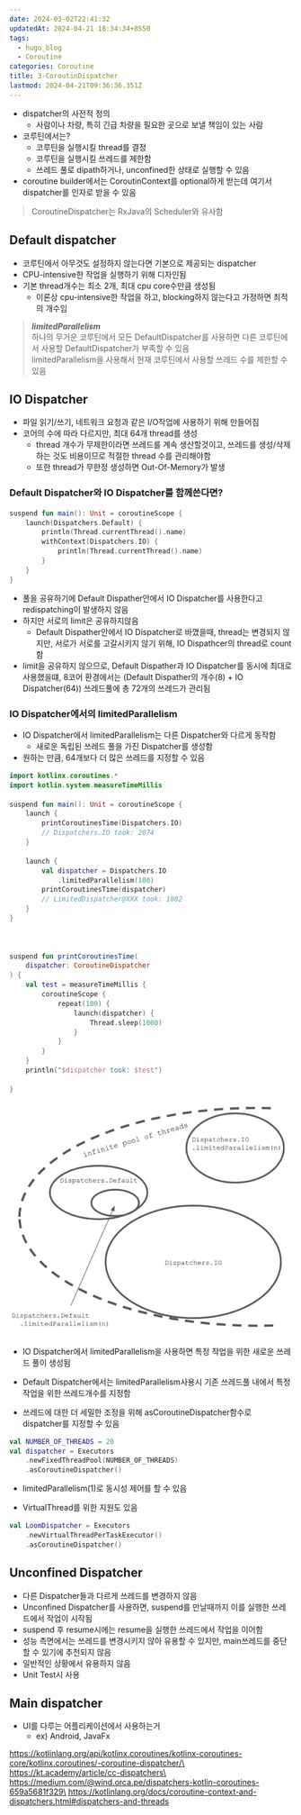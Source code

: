 ```yaml
---
date: 2024-03-02T22:41:32
updatedAt: 2024-04-21 18:34:34+8550
tags:
  - hugo_blog
  - Coroutine
categories: Coroutine
title: 3-CoroutinDispatcher
lastmod: 2024-04-21T09:36:36.351Z
---
```

* dispatcher의 사전적 정의
  * 사람이나 차량, 특히 긴급 차량을 필요한 곳으로 보낼 책임이 있는 사람
* 코루틴에서는?
  * 코루틴을 실행시킬 thread를 결정
  * 코루틴을 실행시킬 쓰레드를 제한함
  * 쓰레드 풀로 dipath하거나, unconfined한 상태로 실행할 수 있음
* coroutine builder에서는 CoroutinContext를 optional하게 받는데 여기서 dispatcher를 인자로 받을 수 있음

> CoroutineDispatcher는 RxJava의 Scheduler와 유사함

## Default dispatcher

* 코루틴에서 아무것도 설정하지 않는다면 기본으로 제공되는 dispatcher
* CPU-intensive한 작업을 실행하기 위해 디자인됨
* 기본 thread개수는 최소 2개, 최대 cpu core수만큼 생성됨
  * 이론상 cpu-intensive한 작업을 하고, blocking하지 않는다고 가정하면 최적의 개수임

> ***limitedParallelism***\
> 하나의 무거운 코루틴에서 모든 DefaultDispatcher를 사용하면 다른 코루틴에서 사용할 DefaultDispatcher가 부족할 수 있음\
> limitedParallelism을 사용해서 현재 코루틴에서 사용할 쓰레드 수를 제한할 수 있음

## IO Dispatcher

* 파일 읽기/쓰기, 네트워크 요청과 같은 I/O작업에 사용하기 위해 만들어짐
* 코어의 수에 따라 다르지만, 최대 64개 thread를 생성
  * thread 개수가 무제한이라면 쓰레드를 계속 생산할것이고, 쓰레드를 생성/삭제하는 것도 비용이므로 적절한 thread 수를 관리해야함
  * 또한 thread가 무한정 생성하면 Out-Of-Memory가 발생

### Default Dispatcher와 IO Dispatcher를 함께쓴다면?

```kotlin
suspend fun main(): Unit = coroutineScope {
    launch(Dispatchers.Default) {
        println(Thread.currentThread().name)
        withContext(Dispatchers.IO) {
            println(Thread.currentThread().name)
        }
    }
}
```

* 풀을 공유하기에 Default Dispather안에서 IO Dispatcher를 사용한다고 redispatching이 발생하지 않음
* 하지만 서로의 limit은 공유하지않음
  * Default Dispather안에서 IO Dispatcher로 바꼈을때, thread는 변경되지 않지만, 서로가 서로를 고갈시키지 않기 위해, IO Dispathcer의 thread로 count함
* limit을 공유하지 않으므로, Default Dispather과 IO Dispatcher를 동시에 최대로 사용했을떄, 8코어 환경에서는 (Default Dispather의 개수(8) + IO Dispatcher(64)) 쓰레드풀에 총 72개의 쓰레드가 관리됨

### IO Dispatcher에서의 limitedParallelism

* IO Dispatcher에서 limitedParallelism는 다른 Dispatcher와 다르게 동작함
  * 새로운 독립된 쓰레드 풀을 가진 Dispatcher를 생성함
* 원하는 만큼, 64개보다 더 많은 쓰레드를 지정할 수 있음

```kotlin
import kotlinx.coroutines.*
import kotlin.system.measureTimeMillis

suspend fun main(): Unit = coroutineScope {
    launch {
        printCoroutinesTime(Dispatchers.IO)
        // Dispatchers.IO took: 2074
    }

    launch {
        val dispatcher = Dispatchers.IO
            .limitedParallelism(100)
        printCoroutinesTime(dispatcher)
        // LimitedDispatcher@XXX took: 1082
    }
}

​

suspend fun printCoroutinesTime(
	dispatcher: CoroutineDispatcher
) {
    val test = measureTimeMillis {
        coroutineScope {
            repeat(100) {
                launch(dispatcher) {
                    Thread.sleep(1000)
                }
            }
        }
    }
    println("$dispatcher took: $test")

}
```

![center|400](/image/real-resource-image/Pasted%20image%2020240203163338.png)

* IO Dispatcher에서 limitedParallelism을 사용하면 특정 작업을 위한 새로운 쓰레드 풀이 생성됨

* Default Dispatcher에서는 limitedParallelism사용시 기존 쓰레드풀 내에서 특정작업을 위한 쓰레드개수를 지정함

* 쓰레드에 대한 더 세밀한 조정을 위해 asCoroutineDispatcher함수로 dispatcher를 지정할 수 있음

```kotlin
val NUMBER_OF_THREADS = 20
val dispatcher = Executors
    .newFixedThreadPool(NUMBER_OF_THREADS)
    .asCoroutineDispatcher()
```

* limitedParallelism(1)로 동시성 제어를 할 수 있음

* VirtualThread를 위한 지원도 있음

```kotlin
val LoomDispatcher = Executors
    .newVirtualThreadPerTaskExecutor()
    .asCoroutineDispatcher()
```

## Unconfined Dispatcher

* 다른 Dispatcher들과 다르게 쓰레드를 변경하지 않음
* Unconfined Dispatcher를 사용하면, suspend를 만날때까지 이를 실행한 쓰레드에서 작업이 시작됨
* suspend 후 resume시에는 resume을 실행한 쓰레드에서 작업을 이어함
* 성능 측면에서는 쓰레드를 변경시키지 않아 유용할 수 있지만, main쓰레드를 중단할 수 있기에 추천되지 않음
* 일반적인 상황에서 유용하지 않음
* Unit Test시 사용

## Main dispatcher

* UI를 다루는 어플리케이션에서 사용하는거
  * ex) Android, JavaFx

https://kotlinlang.org/api/kotlinx.coroutines/kotlinx-coroutines-core/kotlinx.coroutines/-coroutine-dispatcher/\
https://kt.academy/article/cc-dispatchers\
https://medium.com/@wind.orca.pe/dispatchers-kotlin-coroutines-659a5681f329\
https://kotlinlang.org/docs/coroutine-context-and-dispatchers.html#dispatchers-and-threads
